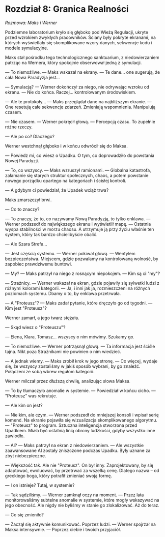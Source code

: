 # Rozdział 8: Granica Realności
*Rozmowa: Maks i Werner*

Podziemne laboratorium kryło się głęboko pod Wieżą Regulacji, ukryte przed wzrokiem zwykłych pracowników. Ściany były pokryte ekranami, na których wyświetlały się skomplikowane wzory danych, sekwencje kodu i modele symulacyjne.

Maks stał pośrodku tego technologicznego sanktuarium, z niedowierzaniem patrząc na Wernera, który spokojnie obserwował jedną z symulacji.

— To niemożliwe. — Maks wskazał na ekrany. — Te dane... one sugerują, że cała Nowa Paradyzja jest...

— Symulacją? — Werner dokończył za niego, nie odrywając wzroku od ekranu. — Nie do końca. Raczej... kontrolowanym środowiskiem.

— Ale te protokoły... — Maks przeglądał dane na najbliższym ekranie. — One resetują całe sekwencje zdarzeń. Zmieniają wspomnienia. Manipulują czasem.

— Nie czasem. — Werner pokręcił głową. — Percepcją czasu. To zupełnie różne rzeczy.

— Ale po co? Dlaczego?

Werner westchnął głęboko i w końcu odwrócił się do Maksa.

— Powiedz mi, co wiesz o Upadku. O tym, co doprowadziło do powstania Nowej Paradyzji.

— To, co wszyscy. — Maks wzruszył ramionami. — Globalna katastrofa, załamanie się starych struktur społecznych, chaos, a potem powstanie nowego porządku opartego na kategoriach i ścisłej kontroli.

— A gdybym ci powiedział, że Upadek wciąż trwa?

Maks zmarszczył brwi.

— Co to znaczy?

— To znaczy, że to, co nazywamy Nową Paradyzją, to tylko enklawa. — Werner podszedł do największego ekranu i wyświetlił mapę. — Ostatnia wyspa stabilności w morzu chaosu. A utrzymuje ją przy życiu właśnie ten system, który tak bardzo chcielibyście obalić.

— Ale Szara Strefa...

— Jest częścią systemu. — Werner pokiwał głową. — Wentylem bezpieczeństwa. Miejscem, gdzie pozwalamy na kontrolowaną wolność, by zapobiec prawdziwemu buntowi.

— My? — Maks patrzył na niego z rosnącym niepokojem. — Kim są ci "my"?

— Strażnicy. — Werner wskazał na ekran, gdzie pojawiły się sylwetki ludzi z różnymi kolorami kategorii. — Ja, i inni jak ja, rozmieszczeni na różnych poziomach systemu. Dbamy o to, by enklawa przetrwała.

— A "Proteusz"? — Maks zadał pytanie, które dręczyło go od tygodni. — Kim jest "Proteusz"?

Werner zamarł, a jego twarz stężała.

— Skąd wiesz o "Proteuszu"?

— Elena, Klara, Tomasz... wszyscy o nim mówimy. Szukamy go.

— To niemożliwe. — Werner potrząsnął głową. — Ta informacja jest ściśle tajna. Nikt poza Strażnikami nie powinien o nim wiedzieć.

— A jednak wiemy. — Maks zrobił krok w jego stronę. — Co więcej, wydaje się, że wszyscy zostaliśmy w jakiś sposób wybrani, by go znaleźć. Połączeni ze sobą wbrew regułom kategorii.

Werner milczał przez dłuższą chwilę, analizując słowa Maksa.

— To by tłumaczyło anomalie w systemie. — Powiedział w końcu cicho. — "Proteusz" was rekrutuje.

— Ale kim on jest?

— Nie kim, ale czym. — Werner podszedł do mniejszej konsoli i wpisał serię komend. Na ekranie pojawiła się wizualizacja skomplikowanego algorytmu. — "Proteusz" to program. Sztuczna inteligencja stworzona przed Upadkiem. Miała być ostatnią linią obrony ludzkości, gdyby wszystko inne zawiodło.

— AI? — Maks patrzył na ekran z niedowierzaniem. — Ale wszystkie zaawansowane AI zostały zniszczone podczas Upadku. Były uznane za zbyt niebezpieczne.

— Większość tak. Ale nie "Proteusz". On był inny. Zaprojektowany, by się adaptować, ewoluować, by przetrwać za wszelką cenę. Dlatego nazwa – od greckiego boga, który potrafił zmieniać swoją formę.

— I on istnieje? Tutaj, w systemie?

— Tak sądziliśmy. — Werner zamknął oczy na moment. — Przez lata monitorowaliśmy subtelne anomalie w systemie, które mogły wskazywać na jego obecność. Ale nigdy nie byliśmy w stanie go zlokalizować. Aż do teraz.

— Co się zmieniło?

— Zaczął się aktywnie komunikować. Poprzez ludzi. — Werner spojrzał na Maksa intensywnie. — Poprzez ciebie i twoich przyjaciół.
